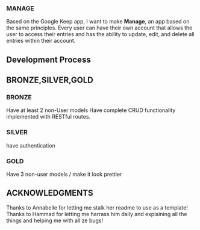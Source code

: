 ### MANAGE
Based on the Google Keep app, I want to make **Manage**, an app based on the same principles. Every user can have their own account that allows the user to access their entries and has the ability to update, edit, and delete all entries within their account. 


## Development Process




## BRONZE,SILVER,GOLD

### BRONZE
Have at least 2 non-User models
Have complete CRUD functionality implemented with RESTful routes. 

### SILVER
have authentication 

### GOLD
Have 3 non-user models / make it look prettier

## ACKNOWLEDGMENTS
Thanks to Annabelle for letting me stalk her readme to use as a template! 
Thanks to Hammad for letting me harrass him daily and explaining all the things and helping me with all ze bugs!





